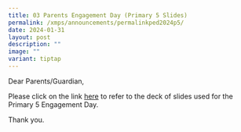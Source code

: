 ```yaml
---
title: 03 Parents Engagement Day (Primary 5 Slides)
permalink: /xmps/announcements/permalinkped2024p5/
date: 2024-01-31
layout: post
description: ""
image: ""
variant: tiptap
---
```

<p>Dear Parents/Guardian,</p>
<p></p>
<p>Please click on the link <a href="https://go.gov.sg/xmps2024pedp5" rel="noopener noreferrer nofollow" target="_blank">here</a> to refer to the deck of
slides used for the Primary 5 Engagement Day.</p>
<p></p>
<p>Thank you.</p>